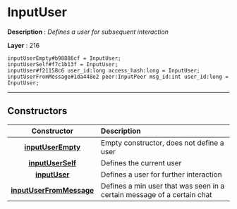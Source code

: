 # InputUser

**Description** : *Defines a user for subsequent interaction*

**Layer** : 216

```tl
inputUserEmpty#b98886cf = InputUser;
inputUserSelf#f7c1b13f = InputUser;
inputUser#f21158c6 user_id:long access_hash:long = InputUser;
inputUserFromMessage#1da448e2 peer:InputPeer msg_id:int user_id:long = InputUser;
```

---

## Constructors

| Constructor | Description |
| :---: | :--- |
| [**inputUserEmpty**](constructor/inputUserEmpty) | Empty constructor, does not define a user |
| [**inputUserSelf**](constructor/inputUserSelf) | Defines the current user |
| [**inputUser**](constructor/inputUser) | Defines a user for further interaction |
| [**inputUserFromMessage**](constructor/inputUserFromMessage) | Defines a min user that was seen in a certain message of a certain chat |